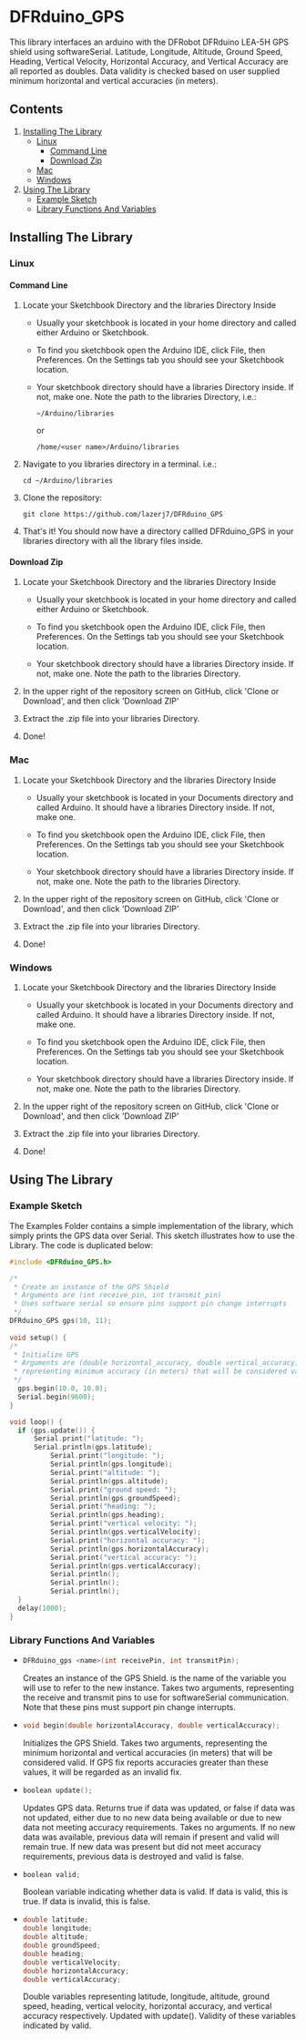 # DFRduino_GPS

This library interfaces an arduino with the DFRobot DFRduino LEA-5H GPS shield using softwareSerial. Latitude, Longitude, Altitude,  Ground Speed, Heading, Vertical Velocity, Horizontal Accuracy, and Vertical Accuracy are all reported as doubles. Data validity is checked based on user supplied minimum horizontal and vertical accuracies (in meters).

## Contents

1. [Installing The Library](#installing-the-library)
   * [Linux](#linux)
     * [Command Line](#command-line)
     * [Download Zip](#download-zip)
   * [Mac](#mac)
   * [Windows](#windows)
1. [Using The Library](#using-the-library)
   * [Example Sketch](#example-sketch)
   * [Library Functions And Variables](#library-functions-and-variables)

## Installing The Library

### Linux

#### Command Line

1. Locate your Sketchbook Directory and the libraries Directory Inside
   * Usually your sketchbook is located in your home directory and called either Arduino or Sketchbook.
  
   * To find you sketchbook open the Arduino IDE, click File, then Preferences. On the Settings tab you should see your Sketchbook location.
  
   * Your sketchbook directory should have a libraries Directory inside. If not, make one. Note the path to the libraries Directory, i.e.:
     ```
     ~/Arduino/libraries
     ```
     or
     ```
     /home/<user name>/Arduino/libraries
     ```
  
1. Navigate to you libraries directory in a terminal. i.e.:

   ```
   cd ~/Arduino/libraries
   ```

1. Clone the repository:

   ```
   git clone https://github.com/lazerj7/DFRduino_GPS
   ```

1. That's it! You should now have a directory callled DFRduino_GPS in your libraries directory with all the library files inside.

#### Download Zip

1. Locate your Sketchbook Directory and the libraries Directory Inside
   * Usually your sketchbook is located in your home directory and called either Arduino or Sketchbook.
  
   * To find you sketchbook open the Arduino IDE, click File, then Preferences. On the Settings tab you should see your Sketchbook location.
  
   * Your sketchbook directory should have a libraries Directory inside. If not, make one. Note the path to the libraries Directory.
  
1. In the upper right of the repository screen on GitHub, click 'Clone or Download', and then click 'Download ZIP'

1. Extract the .zip file into your libraries Directory.

1. Done!

### Mac

1. Locate your Sketchbook Directory and the libraries Directory Inside

   * Usually your sketchbook is located in your Documents directory and called Arduino. It should have a libraries Directory inside. If not, make one.

   * To find you sketchbook open the Arduino IDE, click File, then Preferences. On the Settings tab you should see your Sketchbook location.
  
   * Your sketchbook directory should have a libraries Directory inside. If not, make one. Note the path to the libraries Directory.
  
1. In the upper right of the repository screen on GitHub, click 'Clone or Download', and then click 'Download ZIP'

1. Extract the .zip file into your libraries Directory.

1. Done!

### Windows

1. Locate your Sketchbook Directory and the libraries Directory Inside

   * Usually your sketchbook is located in your Documents directory and called Arduino. It should have a libraries Directory inside. If not, make one.

   * To find you sketchbook open the Arduino IDE, click File, then Preferences. On the Settings tab you should see your Sketchbook location.
  
   * Your sketchbook directory should have a libraries Directory inside. If not, make one. Note the path to the libraries Directory.
  
1. In the upper right of the repository screen on GitHub, click 'Clone or Download', and then click 'Download ZIP'

1. Extract the .zip file into your libraries Directory.

1. Done!

## Using The Library

### Example Sketch

 The Examples Folder contains a simple implementation of the library, which simply prints the GPS data over Serial. This sketch illustrates how to use the Library. The code is duplicated below:

  ```cpp
  #include <DFRduino_GPS.h>
  
  /*
   * Create an instance of the GPS Shield
   * Arguments are (int receive_pin, int transmit_pin)
   * Uses software serial so ensure pins support pin change interrupts
   */
  DFRduino_GPS gps(10, 11);
   
  void setup() {
  /*
   * Initialize GPS
   * Arguments are (double horizontal_accuracy, double vertical_accuracy)
   * representing minimum accuracy (in meters) that will be considered valid
   */
  	gps.begin(10.0, 10.0);
  	Serial.begin(9600);
  }
  
  void loop() {
	if (gps.update()) {
		Serial.print("latitude: ");
		Serial.println(gps.latitude);
    		Serial.print("longitude: ");
    		Serial.println(gps.longitude);
    		Serial.print("altitude: ");
    		Serial.println(gps.altitude);
    		Serial.print("ground speed: ");
    		Serial.println(gps.groundSpeed);
    		Serial.print("heading: ");
    		Serial.println(gps.heading);
    		Serial.print("vertical velocity: ");
    		Serial.println(gps.verticalVelocity);
    		Serial.print("horizontal accuracy: ");
    		Serial.println(gps.horizontalAccuracy);
    		Serial.print("vertical accuracy: ");
    		Serial.println(gps.verticalAccuracy);
    		Serial.println();
    		Serial.println();
    		Serial.println();
  	}
  	delay(1000);
  }
  ```

### Library Functions And Variables

* ```cpp
  DFRduino_gps <name>(int receivePin, int transmitPin);
  ```

  Creates an instance of the GPS Shield. <name> is the name of the variable you will use to refer to the new instance. Takes two arguments, representing the receive and transmit pins to use for softwareSerial communication. Note that these pins must support pin change interrupts.

* ```cpp
  void begin(double horizontalAccuracy, double verticalAccuracy);
  ```

  Initializes the GPS Shield. Takes two arguments, representing the minimum horizontal and vertical accuracies (in meters) that will be considered valid. If GPS fix reports accuracies greater than these values, it will be regarded as an invalid fix.
  
* ```cpp
  boolean update();
  ```
    
  Updates GPS data. Returns true if data was updated, or false if data was not updated, either due to no new data being available or due to new data not meeting accuracy requirements. Takes no arguments. If no new data was available, previous data will remain if present and valid will remain true. If new data was present but did not meet accuracy requirements, previous data is destroyed and valid is false.
  
* ```cpp
  boolean valid;
  ```
  
  Boolean variable indicating whether data is valid. If data is valid, this is true. If data is invalid, this is false.
  
* ```cpp
  double latitude;
  double longitude;
  double altitude;
  double groundSpeed;
  double heading;
  double verticalVelocity;
  double horizontalAccuracy;
  double verticalAccuracy;
  ```
  
  Double variables representing latitude, longitude, altitude, ground speed, heading, vertical velocity, horizontal accuracy, and vertical accuracy respectively. Updated with update(). Validity of these variables indicated by valid.
